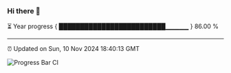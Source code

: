 ### Hi there 👋

⏳ Year progress { █████████████████████████▁▁▁▁▁ } 86.00 %

---

⏰ Updated on Sun, 10 Nov 2024 18:40:13 GMT

![Progress Bar CI](https://github.com/IshwaranRudhara/GIT-ACTION/workflows/Progress%20Bar%20CI/badge.svg)

